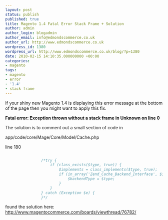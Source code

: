 ```yaml
---
layout: post
status: publish
published: true
title: Magento 1.4 Fatal Error Stack Frame + Solution
author: admin
author_login: blogadmin
author_email: info@edmondscommerce.co.uk
author_url: http://www.edmondscommerce.co.uk
wordpress_id: 1380
wordpress_url: http://www.edmondscommerce.co.uk/blog/?p=1380
date: 2010-02-15 14:10:35.000000000 +00:00
categories:
- magento
tags:
- magento
- error
- '1.4'
- stack frame
---
```

If your shiny new Magento 1.4 is displaying this error message at the bottom of the page then you might want to apply this fix.

<strong>Fatal error: Exception thrown without a stack frame in Unknown on line 0</strong>

The solution is to comment out a small section of code in 

app/code/core/Mage/Core/Model/Cache.php

line 180

```php

                /*try {
                    if (class_exists($type, true)) {
                        $implements = class_implements($type, true);
                        if (in_array('Zend_Cache_Backend_Interface', $implements)) {
                            $backendType = $type;
                        }
                    }
                } catch (Exception $e) {
                }*/

```

found the solution here:
<a href="http://www.magentocommerce.com/boards/viewthread/76782/">http://www.magentocommerce.com/boards/viewthread/76782/</a>
